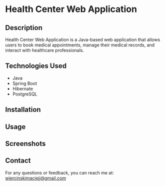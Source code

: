 # Health Center Web Application

## Description
Health Center Web Application is a Java-based web application that allows users to book medical appointments, manage their medical records, and interact with healthcare professionals.

## Technologies Used
- Java
- Spring Boot
- Hibernate
- PostgreSQL

## Installation

## Usage

## Screenshots

## Contact
For any questions or feedback, you can reach me at: wiercinskimaciejj@gmail.com
